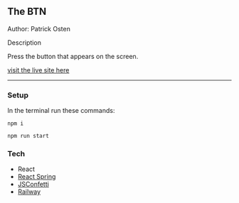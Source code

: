 ## The BTN

Author: Patrick Osten

Description 

Press the button that appears on the screen. 

[visit the live site here](https://thebtn-production.up.railway.app/)

---

### **Setup**

In the terminal run these commands:

```
npm i
```
```
npm run start
```

### **Tech**

- React
- [React Spring](https://www.react-spring.dev/docs)
- [JSConfetti](https://www.npmjs.com/package/js-confetti)
- [Railway](https://docs.railway.app/)